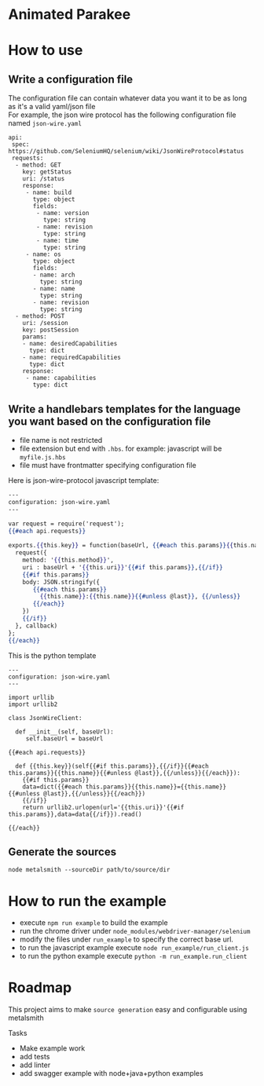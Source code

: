 Animated Parakee
===================



# How to use 


## Write a configuration file

The configuration file can contain whatever data you want it to be as long as it's a valid yaml/json file     
For example, the json wire protocol has the following configuration file named `json-wire.yaml` 

```
api:
 spec: https://github.com/SeleniumHQ/selenium/wiki/JsonWireProtocol#status
 requests: 
  - method: GET
    key: getStatus
    uri: /status
    response: 
     - name: build
       type: object
       fields: 
        - name: version
          type: string
        - name: revision
          type: string
        - name: time
          type: string
     - name: os
       type: object
       fields: 
       - name: arch
         type: string
       - name: name
         type: string
       - name: revision
         type: string
  - method: POST
    uri: /session
    key: postSession
    params: 
    - name: desiredCapabilities
      type: dict
    - name: requiredCapabilities
      type: dict
    response: 
     - name: capabilities
       type: dict
```

## Write a handlebars templates for the language you want based on the configuration file
 
- file name is not restricted 
- file extension but end with `.hbs`. for example: javascript will be `myfile.js.hbs`
- file must have frontmatter specifying configuration file

Here is json-wire-protocol javascript template: 

```hbs
---
configuration: json-wire.yaml 
---

var request = require('request');
{{#each api.requests}}
  
exports.{{this.key}} = function(baseUrl, {{#each this.params}}{{this.name}},{{/each}}callback){
  request({
    method: '{{this.method}}', 
    uri : baseUrl + '{{this.uri}}'{{#if this.params}},{{/if}}
    {{#if this.params}}
    body: JSON.stringify({
       {{#each this.params}}
         {{this.name}}:{{this.name}}{{#unless @last}}, {{/unless}}
       {{/each}}
    })  
    {{/if}}
  }, callback)
};
{{/each}}
```

This is the python template

```
---
configuration: json-wire.yaml
---

import urllib
import urllib2

class JsonWireClient: 
    
  def __init__(self, baseUrl):
     self.baseUrl = baseUrl

{{#each api.requests}}
  
  def {{this.key}}(self{{#if this.params}},{{/if}}{{#each this.params}}{{this.name}}{{#unless @last}},{{/unless}}{{/each}}):
    {{#if this.params}}
    data=dict({{#each this.params}}{{this.name}}={{this.name}}{{#unless @last}},{{/unless}}{{/each}})
    {{/if}}
    return urllib2.urlopen(url='{{this.uri}}'{{#if this.params}},data=data{{/if}}).read()
  
{{/each}}
```

## Generate the sources

```
node metalsmith --sourceDir path/to/source/dir
```

# How to run the example

 - execute `npm run example` to build the example
 - run the chrome driver under `node_modules/webdriver-manager/selenium`
 - modify the files under `run_example` to specify the correct base url. 
 - to run the javascript example execute `node run_example/run_client.js`
 - to run the python example execute `python -m run_example.run_client`

# Roadmap

This project aims to make `source generation` easy and configurable using metalsmith

Tasks

 - Make example work
 - add tests
 - add linter
 - add swagger example with node+java+python examples
 